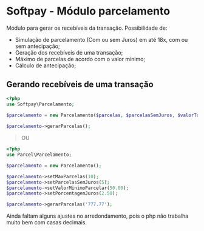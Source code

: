 # Softpay - Módulo parcelamento
Módulo para gerar os recebíveis da transação. Possibilidade de:

 - Simulação de parcelamento (Com ou sem Juros) em até 18x, com ou sem antecipação;
 - Geração dos recebíveis de uma transação;
 - Máximo de parcelas de acordo com o valor mínimo;
 - Cálculo de antecipação;

## Gerando recebíveis de uma transação

```php
<?php
use Softpay\Parcelamento;

$parcelamento = new Parcelamento($parcelas, $parcelasSemJuros, $valorTotal, $MDR);
        
$parcelamento->gerarParcelas();

```
>OU
```php
<?php
use Parcel\Parcelamento;

$parcelamento = new Parcelamento();

$parcelamento->setMaxParcelas(10);
$parcelamento->setParcelasSemJuros(5);
$parcelamento->setValorMinimoParcelar(50.00);
$parcelamento->setPorcentagemJuros(2.50);

$parcelamento->gerarParcelas('777.77');

```
Ainda faltam alguns ajustes no arredondamento, pois o php não trabalha muito bem com casas decimais.
